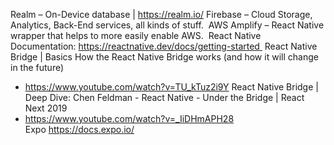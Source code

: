 Realm –  On-Device database | https://realm.io/
Firebase – Cloud Storage, Analytics, Back-End services, all kinds of stuff. 
AWS Amplify – React Native wrapper that helps to more easily enable AWS. 
React Native Documentation: https://reactnative.dev/docs/getting-started 
React Native Bridge | Basics How the React Native Bridge works (and how it will change in the future) 
- https://www.youtube.com/watch?v=TU_kTuz2i9Y
React Native Bridge | Deep Dive: Chen Feldman - React Native - Under the Bridge | React Next 2019 
- https://www.youtube.com/watch?v=_IiDHmAPH28
Expo https://docs.expo.io/
